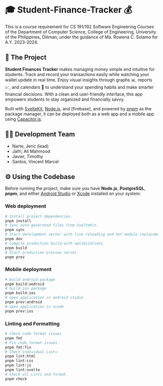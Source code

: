 # 🎓 Student-Finance-Tracker 💰

This is a course requirement for CS 191/192 Software Engineering Courses of the Department of Computer Science, College of Engineering, University of the Philippines, Diliman, under the guidance of Ma. Rowena C. Solamo for A.Y. 2023-2024.

## 🚀 The Project

**Student Finances Tracker** makes managing money simple and intuitive for students. Track and record your transactions easily while watching your wallet update in real time. Enjoy visual insights through graphs 📊, reports 📈, and calendars 📅 to understand your spending habits and make smarter financial decisions. With a clean and user-friendly interface, this app empowers students to stay organized and financially savvy.

Built with [SvelteKit], [Node.js], and [firebase], and powered by [pnpm] as the package manager, it can be deployed both as a web app and a mobile app using [Capacitor.js].

[Node.js]: https://nodejs.org/  
[SvelteKit]: https://kit.svelte.dev/  
[PostgreSQL]: https://www.postgresql.org/  
[pnpm]: https://pnpm.io/  
[capacitor.js]: https://capacitorjs.com/  

## 👩‍💻 Development Team

- Narte, Jeric (lead)
- Jafri, Ali Mahmood  
- Javier, Timothy  
- Santos, Vincent Marcel
  
## ⚙️ Using the Codebase

Before running the project, make sure you have **Node.js**, **PostgreSQL**, **pnpm**, and either [Android Studio] or [Xcode] installed on your system.

[Android Studio]: https://developer.android.com  
[Xcode]: https://developer.apple.com/xcode/

### Web deployment

```bash
# Install project dependencies.
pnpm install
# Sync auto-generated files from SvelteKit.
pnpm sync
# Start development server with live reloading and hot module replacement.
pnpm dev
# Compile production build with optimizations.
pnpm build
# Start production preview server.
pnpm prev
```

### Mobile deployment

```bash
# build android package
pnpm build:android
# build ios package
pnpm build:ios
# open application in android studio
pnpm prev:android
# open application in xcode
pnpm prev:ios
```

### Linting and Formatting

```bash
# Check code format issues
pnpm fmt
# Fix code format issues
pnpm fmt:fix
# Check individual Lints
pnpm lint:html
pnpm lint:css
pnpm lint:js
pnpm lint:svelte
# Check all Lints and format
pnpm check
```
